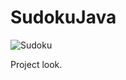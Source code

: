 # SudokuJava
![Sudoku](https://github.com/imranshaikh9930/SudokuJava/assets/87297004/68de53df-3cf5-4f7f-93c7-940434e40a4c)

Project look.

